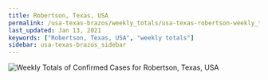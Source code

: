 ```yaml
---
title: Robertson, Texas, USA
permalink: /usa-texas-brazos/weekly_totals/usa-texas-robertson-weekly_totals.html
last_updated: Jan 13, 2021
keywords: ["Robertson, Texas, USA", "weekly totals"]
sidebar: usa-texas-brazos_sidebar
---
```


![Weekly Totals of Confirmed Cases for Robertson, Texas, USA](/covid_tracker/images/graphs/usa-texas-robertson-weekly_totals_graph.png)
